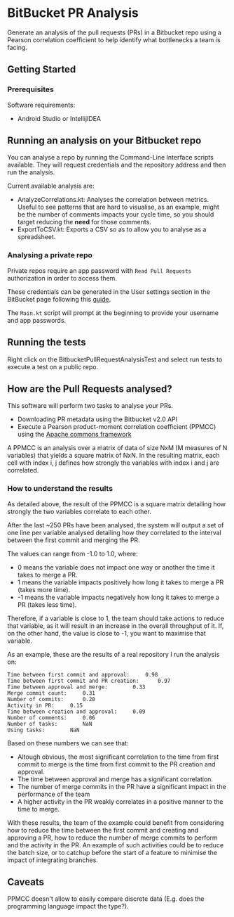 # BitBucket PR Analysis

Generate an analysis of the pull requests (PRs) in a Bitbucket repo using a Pearson correlation coefficient to help identify what bottlenecks a team is facing.

## Getting Started

### Prerequisites

Software requirements:

* Android Studio or IntellijIDEA

## Running an analysis on your Bitbucket repo

You can analyse a repo by running the Command-Line Interface scripts available. They will request credentials and the repository address and then run the analysis.

Current available analysis are:

* AnalyzeCorrelations.kt: Analyses the correlation between metrics. Useful to see patterns that are hard to visualise, as an example, might be the number of comments impacts your cycle time, so you should target reducing the **need** for those comments.
* ExportToCSV.kt: Exports a CSV so as to allow you to analyse as a spreadsheet.

### Analysing a private repo

Private repos require an app password with `Read Pull Requests` authorization in order to access them.

These credentials can be generated in the User settings section in the BitBucket page following this [guide](https://confluence.atlassian.com/bitbucket/app-passwords-828781300.html).

The `Main.kt` script will prompt at the beginning to provide your username and app passwords.

## Running the tests

Right click on the BitbucketPullRequestAnalysisTest and select run tests to execute a test on a public repo.

## How are the Pull Requests analysed?

This software will perform two tasks to analyse your PRs.

* Downloading PR metadata using the Bitbucket v2.0 API
* Execute a Pearson product-moment correlation coefficient (PPMCC) using the [Apache commons framework](https://commons.apache.org/proper/commons-math/javadocs/api-3.3/org/apache/commons/math3/stat/correlation/PearsonsCorrelation.html)

A PPMCC is an analysis over a matrix of data of size NxM (M measures of N variables) that yields a square matrix of NxN. In the resulting matrix, each cell with index i, j defines how strongly the variables with index i and j are correlated.

### How to understand the results

As detailed above, the result of the PPMCC is a square matrix detailing how strongly the two variables correlate to each other.

After the last ~250 PRs have been analysed, the system will output a set of one line per variable analysed detailing how they correlated to the interval between the first commit and merging the PR.

The values can range from -1.0 to 1.0, where:

* 0 means the variable does not impact one way or another the time it takes to merge a PR.
* 1 means the variable impacts positively how long it takes to merge a PR (takes more time).
* -1 means the variable impacts negatively how long it takes to merge a PR (takes less time).

Therefore, if a variable is close to 1, the team should take actions to reduce that variable, as it will result in an increase in the overall throughput of it. If, on the other hand, the value is close to -1, you want to maximise that variable.

As an example, these are the results of a real repository I run the analysis on:

```
Time between first commit and approval:		0.98
Time between first commit and PR creation:		0.97
Time between approval and merge:		0.33
Merge commit count:		0.31
Number of commits:		0.20
Activity in PR:		0.15
Time between creation and approval:		0.09
Number of comments:		0.06
Number of tasks:		NaN
Using tasks:		NaN
```

Based on these numbers we can see that:

* Altough obvious, the most significant correlation to the time from first commit to merge is the time from first commit to the PR creation and approval.
* The time between approval and merge has a significant correlation.
* The number of merge commits in the PR have a significant impact in the performance of the team
* A higher activity in the PR weakly correlates in a positive manner to the time to merge.

With these results, the team of the example could benefit from considering how to reduce the time between the first commit and creating and approving a PR, how to reduce the number of merge commits to perform and the activity in the PR. An example of such activities could be to reduce the batch size, or to catchup before the start of a feature to minimise the impact of integrating branches.

## Caveats

PPMCC doesn't allow to easily compare discrete data (E.g. does the programming language impact the type?).
